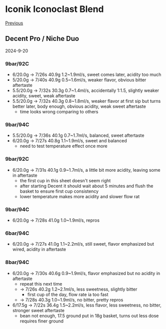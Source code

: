 # Iconik Iconoclast Blend

[Previous](../../Breville-Niche/2024-8/Iconik-Iconoclast-Blend.md)

## Decent Pro / Niche Duo

2024-9-20

### 9bar/92C

- 6/20.0g -> 7/26s 40.9g 1.2~1.9ml/s, sweet comes later, acidity too much
- 5/20.0g -> 7/40s 40.9g 0.5~1.6ml/s, weaker flavor, obvious bitter aftertaste
- 5.5/20.0g -> 7/32s 30.3g 0.7~1.4ml/s, accidentally 1:1.5, slightly weaker acidity, sweet, weak aftertaste
- 5.5/20.0g -> 7/32s 40.3g 0.8~1.8ml/s, weaker flavor at first sip but turns better later, body enough, obvious acidity, weak sweet aftertaste
  - time looks wrong comparing to others

### 9bar/94C

- 5.5/20.0g -> 7/36s 40.1g 0.7~1.7ml/s, balanced, sweet aftertaste
- 6/20.0g -> 7/27s 40.8g 1.1~1.9ml/s, sweet and balanced
  - need to test temperature effect once more

### 9bar/92C

- 6/20.0g -> 7/31s 40.1g 0.9~1.7ml/s, a little bit more acidity, leaving some in aftertaste
  - the first cup in this sheet doesn't seem right
  - after starting Decent it should wait about 5 minutes and flush the basket to ensure first cup consistency
  - lower temperature makes more acidity and slower flow rat

### 9bar/94C

- 6/20.0g -> 7/28s 41.0g 1.0~1.9ml/s, repros

### 6bar/94C

- 6/20.0g -> 7/27s 41.0g 1.1~2.2ml/s, still sweet, flavor emphasized but wired, acidity in aftertaste

### 8bar/94C

- 6/20.0g -> 7/30s 40.6g 0.9~1.9ml/s, flavor emphasized but no acidity in aftertaste
  - repeat this next time
  - -> 7/26s 40.2g 1.2~2.1ml/s, less sweetness, slightly bitter
    - first cup of the day, flow rate ia too fast
  - -> 7/28s 40.3g 1.0~1.9ml/s, no bitter, pretty repros
- 6/17.5g -> 7/22s 36.4g 1.5~2.2ml/s, less flavor, less sweetness, no bitter, stronger sweet aftertaste
  - bean not enough, 17.5 ground put in 18g basket, turns out less dose requires finer ground
